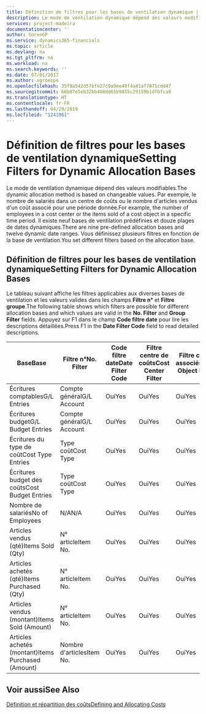 ```yaml
---
title: Définition de filtres pour les bases de ventilation dynamique | Microsoft Docs
description: Le mode de ventilation dynamique dépend des valeurs modifiables. Par exemple, le nombre de salariés dans un centre de coûts ou le nombre d'articles vendus d'un coût associé pour une période donnée. Il existe neuf bases de ventilation prédéfinies et douze plages de dates dynamiques. Vous définissez plusieurs filtres en fonction de la base de ventilation.
services: project-madeira
documentationcenter: ''
author: SorenGP
ms.service: dynamics365-financials
ms.topic: article
ms.devlang: na
ms.tgt_pltfrm: na
ms.workload: na
ms.search.keywords: ''
ms.date: 07/01/2017
ms.author: sgroespe
ms.openlocfilehash: 35f9a542d57bfe27c9a9ee48f4a41af7071cdd47
ms.sourcegitcommit: 60b87e5eb32bb408dd65b9855c29159b1dfbfca8
ms.translationtype: HT
ms.contentlocale: fr-FR
ms.lasthandoff: 04/29/2019
ms.locfileid: "1241961"
---
```

# <a name="setting-filters-for-dynamic-allocation-bases"></a><span data-ttu-id="084b3-106">Définition de filtres pour les bases de ventilation dynamique</span><span class="sxs-lookup"><span data-stu-id="084b3-106">Setting Filters for Dynamic Allocation Bases</span></span>
<span data-ttu-id="084b3-107">Le mode de ventilation dynamique dépend des valeurs modifiables.</span><span class="sxs-lookup"><span data-stu-id="084b3-107">The dynamic allocation method is based on changeable values.</span></span> <span data-ttu-id="084b3-108">Par exemple, le nombre de salariés dans un centre de coûts ou le nombre d'articles vendus d'un coût associé pour une période donnée.</span><span class="sxs-lookup"><span data-stu-id="084b3-108">For example, the number of employees in a cost center or the items sold of a cost object in a specific time period.</span></span> <span data-ttu-id="084b3-109">Il existe neuf bases de ventilation prédéfinies et douze plages de dates dynamiques.</span><span class="sxs-lookup"><span data-stu-id="084b3-109">There are nine pre-defined allocation bases and twelve dynamic date ranges.</span></span> <span data-ttu-id="084b3-110">Vous définissez plusieurs filtres en fonction de la base de ventilation.</span><span class="sxs-lookup"><span data-stu-id="084b3-110">You set different filters based on the allocation base.</span></span>  

## <a name="setting-filters-for-dynamic-allocation-bases"></a><span data-ttu-id="084b3-111">Définition de filtres pour les bases de ventilation dynamique</span><span class="sxs-lookup"><span data-stu-id="084b3-111">Setting Filters for Dynamic Allocation Bases</span></span>  
 <span data-ttu-id="084b3-112">Le tableau suivant affiche les filtres applicables aux diverses bases de ventilation et les valeurs valides dans les champs **Filtre n°** et **Filtre groupe**.</span><span class="sxs-lookup"><span data-stu-id="084b3-112">The following table shows which filters are possible for different allocation bases and which values are valid in the **No. Filter** and **Group Filter** fields.</span></span> <span data-ttu-id="084b3-113">Appuyez sur F1 dans le champ **Code filtre date** pour lire les descriptions détaillées.</span><span class="sxs-lookup"><span data-stu-id="084b3-113">Press F1 in the **Date Filter Code** field to read detailed descriptions.</span></span>  

|<span data-ttu-id="084b3-114">**Base**</span><span class="sxs-lookup"><span data-stu-id="084b3-114">**Base**</span></span>|<span data-ttu-id="084b3-115">**Filtre n°**</span><span class="sxs-lookup"><span data-stu-id="084b3-115">**No. Filter**</span></span>|<span data-ttu-id="084b3-116">**Code filtre date**</span><span class="sxs-lookup"><span data-stu-id="084b3-116">**Date Filter Code**</span></span>|<span data-ttu-id="084b3-117">**Filtre centre de coûts**</span><span class="sxs-lookup"><span data-stu-id="084b3-117">**Cost Center Filter**</span></span>|<span data-ttu-id="084b3-118">**Filtre coûts associés**</span><span class="sxs-lookup"><span data-stu-id="084b3-118">**Cost Object Filter**</span></span>|<span data-ttu-id="084b3-119">**Filtre groupe**</span><span class="sxs-lookup"><span data-stu-id="084b3-119">**Group Filter**</span></span>|  
|--------------|----------------------------------------|----------------------------------------------|------------------------------------------------|------------------------------------------------|------------------------------------------|  
|<span data-ttu-id="084b3-120">Écritures comptables</span><span class="sxs-lookup"><span data-stu-id="084b3-120">G/L Entries</span></span>|<span data-ttu-id="084b3-121">Compte général</span><span class="sxs-lookup"><span data-stu-id="084b3-121">G/L Account</span></span>|<span data-ttu-id="084b3-122">Oui</span><span class="sxs-lookup"><span data-stu-id="084b3-122">Yes</span></span>|<span data-ttu-id="084b3-123">Oui</span><span class="sxs-lookup"><span data-stu-id="084b3-123">Yes</span></span>|<span data-ttu-id="084b3-124">Oui</span><span class="sxs-lookup"><span data-stu-id="084b3-124">Yes</span></span>|<span data-ttu-id="084b3-125">N/A</span><span class="sxs-lookup"><span data-stu-id="084b3-125">N/A</span></span>|  
|<span data-ttu-id="084b3-126">Écritures budget</span><span class="sxs-lookup"><span data-stu-id="084b3-126">G/L Budget Entries</span></span>|<span data-ttu-id="084b3-127">Compte général</span><span class="sxs-lookup"><span data-stu-id="084b3-127">G/L Account</span></span>|<span data-ttu-id="084b3-128">Oui</span><span class="sxs-lookup"><span data-stu-id="084b3-128">Yes</span></span>|<span data-ttu-id="084b3-129">Oui</span><span class="sxs-lookup"><span data-stu-id="084b3-129">Yes</span></span>|<span data-ttu-id="084b3-130">Oui</span><span class="sxs-lookup"><span data-stu-id="084b3-130">Yes</span></span>|<span data-ttu-id="084b3-131">Nom budget comptable</span><span class="sxs-lookup"><span data-stu-id="084b3-131">G/L Budget Name</span></span>|  
|<span data-ttu-id="084b3-132">Écritures du type de coût</span><span class="sxs-lookup"><span data-stu-id="084b3-132">Cost Type Entries</span></span>|<span data-ttu-id="084b3-133">Type coût</span><span class="sxs-lookup"><span data-stu-id="084b3-133">Cost Type</span></span>|<span data-ttu-id="084b3-134">Oui</span><span class="sxs-lookup"><span data-stu-id="084b3-134">Yes</span></span>|<span data-ttu-id="084b3-135">Oui</span><span class="sxs-lookup"><span data-stu-id="084b3-135">Yes</span></span>|<span data-ttu-id="084b3-136">Oui</span><span class="sxs-lookup"><span data-stu-id="084b3-136">Yes</span></span>|<span data-ttu-id="084b3-137">N/A</span><span class="sxs-lookup"><span data-stu-id="084b3-137">N/A</span></span>|  
|<span data-ttu-id="084b3-138">Écritures budget des coûts</span><span class="sxs-lookup"><span data-stu-id="084b3-138">Cost Budget Entries</span></span>|<span data-ttu-id="084b3-139">Type coût</span><span class="sxs-lookup"><span data-stu-id="084b3-139">Cost Type</span></span>|<span data-ttu-id="084b3-140">Oui</span><span class="sxs-lookup"><span data-stu-id="084b3-140">Yes</span></span>|<span data-ttu-id="084b3-141">Oui</span><span class="sxs-lookup"><span data-stu-id="084b3-141">Yes</span></span>|<span data-ttu-id="084b3-142">Oui</span><span class="sxs-lookup"><span data-stu-id="084b3-142">Yes</span></span>|<span data-ttu-id="084b3-143">Nom du budget</span><span class="sxs-lookup"><span data-stu-id="084b3-143">Budget Name</span></span>|  
|<span data-ttu-id="084b3-144">Nombre de salariés</span><span class="sxs-lookup"><span data-stu-id="084b3-144">No of Employees</span></span>|<span data-ttu-id="084b3-145">N/A</span><span class="sxs-lookup"><span data-stu-id="084b3-145">N/A</span></span>|<span data-ttu-id="084b3-146">Oui</span><span class="sxs-lookup"><span data-stu-id="084b3-146">Yes</span></span>|<span data-ttu-id="084b3-147">Oui</span><span class="sxs-lookup"><span data-stu-id="084b3-147">Yes</span></span>|<span data-ttu-id="084b3-148">Oui</span><span class="sxs-lookup"><span data-stu-id="084b3-148">Yes</span></span>|<span data-ttu-id="084b3-149">N/A</span><span class="sxs-lookup"><span data-stu-id="084b3-149">N/A</span></span>|  
|<span data-ttu-id="084b3-150">Articles vendus (qté)</span><span class="sxs-lookup"><span data-stu-id="084b3-150">Items Sold (Qty)</span></span>|<span data-ttu-id="084b3-151">N° article</span><span class="sxs-lookup"><span data-stu-id="084b3-151">Item No.</span></span>|<span data-ttu-id="084b3-152">Oui</span><span class="sxs-lookup"><span data-stu-id="084b3-152">Yes</span></span>|<span data-ttu-id="084b3-153">Oui</span><span class="sxs-lookup"><span data-stu-id="084b3-153">Yes</span></span>|<span data-ttu-id="084b3-154">Oui</span><span class="sxs-lookup"><span data-stu-id="084b3-154">Yes</span></span>|<span data-ttu-id="084b3-155">Groupe compta. stock</span><span class="sxs-lookup"><span data-stu-id="084b3-155">Inventory Posting Group</span></span>|  
|<span data-ttu-id="084b3-156">Articles achetés (qté)</span><span class="sxs-lookup"><span data-stu-id="084b3-156">Items Purchased (Qty)</span></span>|<span data-ttu-id="084b3-157">N° article</span><span class="sxs-lookup"><span data-stu-id="084b3-157">Item No.</span></span>|<span data-ttu-id="084b3-158">Oui</span><span class="sxs-lookup"><span data-stu-id="084b3-158">Yes</span></span>|<span data-ttu-id="084b3-159">Oui</span><span class="sxs-lookup"><span data-stu-id="084b3-159">Yes</span></span>|<span data-ttu-id="084b3-160">Oui</span><span class="sxs-lookup"><span data-stu-id="084b3-160">Yes</span></span>|<span data-ttu-id="084b3-161">Groupe compta. stock</span><span class="sxs-lookup"><span data-stu-id="084b3-161">Inventory Posting Group</span></span>|  
|<span data-ttu-id="084b3-162">Articles vendus (montant)</span><span class="sxs-lookup"><span data-stu-id="084b3-162">Items Sold (Amount)</span></span>|<span data-ttu-id="084b3-163">N° article</span><span class="sxs-lookup"><span data-stu-id="084b3-163">Item No.</span></span>|<span data-ttu-id="084b3-164">Oui</span><span class="sxs-lookup"><span data-stu-id="084b3-164">Yes</span></span>|<span data-ttu-id="084b3-165">Oui</span><span class="sxs-lookup"><span data-stu-id="084b3-165">Yes</span></span>|<span data-ttu-id="084b3-166">Oui</span><span class="sxs-lookup"><span data-stu-id="084b3-166">Yes</span></span>|<span data-ttu-id="084b3-167">Groupe compta. stock</span><span class="sxs-lookup"><span data-stu-id="084b3-167">Inventory Posting Group</span></span>|  
|<span data-ttu-id="084b3-168">Articles achetés (montant)</span><span class="sxs-lookup"><span data-stu-id="084b3-168">Items Purchased (Amount)</span></span>|<span data-ttu-id="084b3-169">Nombre d'articles</span><span class="sxs-lookup"><span data-stu-id="084b3-169">Item No.</span></span>|<span data-ttu-id="084b3-170">Oui</span><span class="sxs-lookup"><span data-stu-id="084b3-170">Yes</span></span>|<span data-ttu-id="084b3-171">Oui</span><span class="sxs-lookup"><span data-stu-id="084b3-171">Yes</span></span>|<span data-ttu-id="084b3-172">Oui</span><span class="sxs-lookup"><span data-stu-id="084b3-172">Yes</span></span>|<span data-ttu-id="084b3-173">Groupe compta. stock</span><span class="sxs-lookup"><span data-stu-id="084b3-173">Inventory Posting Group</span></span>|  

## <a name="see-also"></a><span data-ttu-id="084b3-174">Voir aussi</span><span class="sxs-lookup"><span data-stu-id="084b3-174">See Also</span></span>  
[<span data-ttu-id="084b3-175">Définition et répartition des coûts</span><span class="sxs-lookup"><span data-stu-id="084b3-175">Defining and Allocating Costs</span></span>](finance-define-and-allocate-costs.md)
